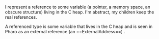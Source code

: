 I represent a reference to some variable (a pointer, a memory space, an obscure structure) living in the C heap. 
I'm abstract, my children keep the real references.

A referenced type is  some variable that lives in the C heap and is seen in Pharo as an external  reference (an ==ExternalAddress==) .